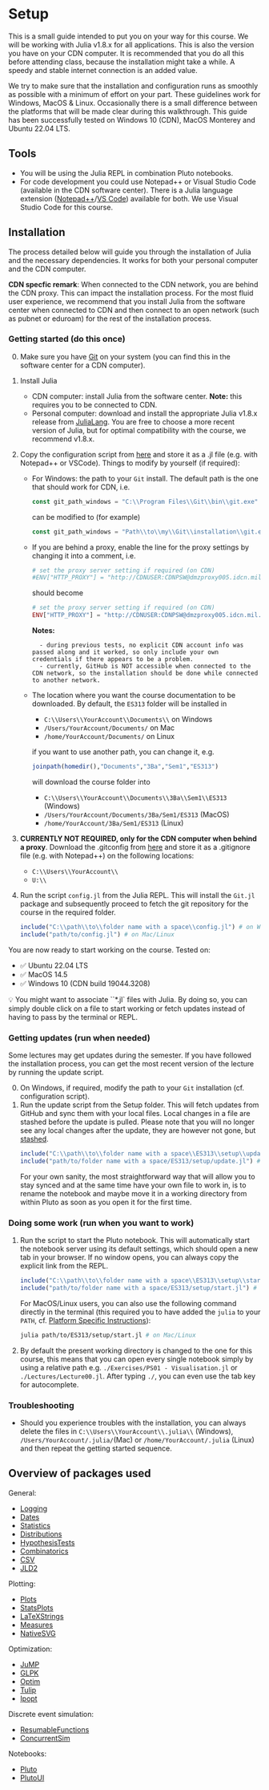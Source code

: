 # Setup
This is a small guide intended to put you on your way for this course. We will be working with Julia v1.8.x for all applications. This is also the version you have on your CDN computer. It is recommended that you do all this before attending class, because the installation might take a while. A speedy and stable internet connection is an added value.

We try to make sure that the installation and configuration runs as smoothly as possible with a minimum of effort on your part. These guidelines work for Windows, MacOS & Linux. Occasionally there is a small difference between the platforms that will be made clear during this walkthrough. This guide has been successfully tested on Windows 10 (CDN), MacOS Monterey and Ubuntu 22.04 LTS.

## Tools
* You will be using the Julia REPL in combination Pluto notebooks.
* For code development you could use Notepad++ or Visual Studio Code (available in the CDN software center). There is a Julia language extension ([Notepad++](https://github.com/JuliaEditorSupport/julia-NotepadPlusPlus)/[VS Code](https://code.visualstudio.com/docs/languages/julia)) available for both. We use Visual Studio Code for this course.


## Installation
The process detailed below will guide you through the installation of Julia and the necessary dependencies. It works for both your personal computer and the CDN computer.

**CDN specfic remark**:
When connected to the CDN network, you are behind the CDN proxy. This can impact the installation process. For the most fluid user experience, we recommend that you install Julia
from the software center when connected to CDN and then connect to an open network (such as pubnet or eduroam) for the rest of the installation process.
### Getting started (do this once)
0. Make sure you have [Git](https://git-scm.com) on your system (you can find this in the software center for a CDN computer).
1. Install Julia
    * CDN computer: install Julia from the software center. **Note:** this requires you to be connected to CDN. 
    * Personal computer: download and install the appropriate Julia v1.8.x release from [JuliaLang](https://julialang.org/downloads/oldreleases/). You are free to choose a more recent version of Julia, but for optimal compatibility with the course, we recommend v1.8.x.
2. Copy the configuration script from [here](https://raw.githubusercontent.com/B4rtDC/ES313/master/setup/config.jl) and store it as a .jl file (e.g. with Notepad++ or VSCode). Things to modify by yourself (if required):
    * For Windows: the path to your `Git` install. The default path is the one that should work for CDN, i.e.
        ```julia
        const git_path_windows = "C:\\Program Files\\Git\\bin\\git.exe"
        ```
        can be modified to (for example)
        ```julia
        const git_path_windows = "Path\\to\\my\\Git\\installation\\git.exe"
        ```
    * If you are behind a proxy, enable the line for the proxy settings by changing it into a comment, i.e.
        ```julia
        # set the proxy server setting if required (on CDN)
        #ENV["HTTP_PROXY"] = "http://CDNUSER:CDNPSW@dmzproxy005.idcn.mil.intra:8080"
        ```
        should become
        ```julia
        # set the proxy server setting if required (on CDN)
        ENV["HTTP_PROXY"] = "http://CDNUSER:CDNPSW@dmzproxy005.idcn.mil.intra:8080"
        ```

        **Notes:** 

            - during previous tests, no explicit CDN account info was passed along and it worked, so only include your own credentials if there appears to be a problem.
            - currently, GitHub is NOT accessible when connected to the CDN network, so the installation should be done while connected to another network.
    
    * The location where you want the course documentation to be downloaded. By default, the `ES313` folder will be installed in
        * `C:\\Users\\YourAccount\\Documents\\` on Windows 
        * `/Users/YourAccount/Documents/` on Mac
        * `/home/YourAccount/Documents/` on Linux

        if you want to use another path, you can change it, e.g.
        ```Julia
        joinpath(homedir(),"Documents","3Ba","Sem1","ES313")
        ```
        will download the course folder into 
        * `C:\\Users\\YourAccount\\Documents\\3Ba\\Sem1\\ES313` (Windows)
        *  `/Users/YourAccount/Documents/3Ba/Sem1/ES313` (MacOS)
        * `/home/YourAccount/3Ba/Sem1/ES313` (Linux)
    
3. **CURRENTLY NOT REQUIRED, only for the CDN computer when behind a proxy**. Download the .gitconfig  from [here](https://raw.githubusercontent.com/BenLauwens/ES313/master/Setup/.gitconfig) and store it as a .gitignore file (e.g. with Notepad++) on the following locations:
    * `C:\\Users\\YourAccount\\`
    * `U:\\`
    
        
2. Run the script `config.jl` from the Julia REPL. This will install the `Git.jl` package and subsequently proceed to fetch the git repository for the course in the required folder.
    ```Julia
    include("C:\\path\\to\\folder name with a space\\config.jl") # on Windows
    include("path/to/config.jl") # on Mac/Linux
    ```

You are now ready to start working on the course. Tested on:
* :white_check_mark: Ubuntu 22.04 LTS
* :white_check_mark: MacOS 14.5
* :white_check_mark: Windows 10 (CDN build 19044.3208)

:bulb: You might want to associate ``*.jl` files with Julia. By doing so, you can simply double click on a file to start working or fetch updates instead of having to pass by the terminal or REPL.


### Getting updates (run when needed)
Some lectures may get updates during the semester. If you have followed the installation process, you can get the most recent version of the lecture by running the update script.

0. On Windows, if required, modify the path to your `Git` installation (cf. configuration script).
1. Run the update script from the Setup folder. This will fetch updates from GitHub and sync them with your local files. Local changes in a file are stashed before the update is pulled. Please note that you will no longer see any local changes after the update, they are however not gone, but [stashed](https://git-scm.com/docs/git-stash).
    ```Julia
    include("C:\\path\\to\\folder name with a space\\ES313\\setup\\update.jl") # on Windows
    include("path/to/folder name with a space/ES313/setup/update.jl") # on Mac/Linux
    ```
    For your own sanity, the most straightforward way that will allow you to stay synced and at the same time have your own file to work in, is to rename the notebook and maybe move it in a working directory from within Pluto as soon as you open it for the first time.
### Doing some work (run when you want to work)
1. Run the script to start the Pluto notebook. This will automatically start the notebook server using its default settings, which should open a new tab in your browser. If no window opens, you can always copy the explicit link from the REPL.
    ```Julia
    include("C:\\path\\to\\folder name with a space\\ES313\\setup\\start.jl") # on Windows
    include("path/to/folder name with a space/ES313/setup/start.jl") # on Mac/Linux
    ```
    For MacOS/Linux users, you can also use the following command directly in the terminal (this required you to have added the `julia` to your `PATH`, cf. [Platform Specific Instructions](https://julialang.org/downloads/platform/)):
    ```bash
    julia path/to/ES313/setup/start.jl # on Mac/Linux
    ```
2. By default the present working directory is changed to the one for this course, this means that you can open every single notebook simply by using a relative path e.g. `./Exercises/PS01 - Visualisation.jl` or `./Lectures/Lecture00.jl`. After typing `./`, you can even use the tab key for autocomplete.

### Troubleshooting
* Should you experience troubles with the installation, you can always delete the files in `C:\\Users\\YourAccount\\.julia\\` (Windows), `/Users/YourAccount/.julia/`(Mac) or `/home/YourAccount/.julia` (Linux) and then repeat the getting started sequence.

##  Overview of packages used

General:
* [Logging](https://docs.julialang.org/en/v1.8/stdlib/Logging/)
* [Dates](https://docs.julialang.org/en/v1.8/stdlib/Dates/)
* [Statistics](https://docs.julialang.org/en/v1.8/stdlib/Statistics/)
* [Distributions](https://juliastats.org/Distributions.jl/stable/)
* [HypothesisTests](https://juliastats.org/HypothesisTests.jl/stable/)
* [Combinatorics](https://github.com/JuliaMath/Combinatorics.jl)
* [CSV](https://juliadata.github.io/CSV.jl/stable/)
* [JLD2](https://github.com/JuliaIO/JLD2.jl)

Plotting:
* [Plots](http://docs.juliaplots.org/latest/)
* [StatsPlots](https://github.com/JuliaPlots/StatsPlots.jl)
* [LaTeXStrings](https://github.com/stevengj/LaTeXStrings.jl)
* [Measures](https://github.com/JuliaGraphics/Measures.jl)
* [NativeSVG](https://github.com/BenLauwens/NativeSVG.jl)

Optimization:
* [JuMP](https://jump.dev/JuMP.jl/stable/)
* [GLPK](https://github.com/jump-dev/GLPK.jl)
* [Optim](https://julianlsolvers.github.io/Optim.jl/stable/)
* [Tulip](https://github.com/ds4dm/Tulip.jl)
* [Ipopt](https://ipoptjl.readthedocs.io/en/latest/ipopt.html)

Discrete event simulation:
* [ResumableFunctions](https://github.com/JuliaDynamics/ResumableFunctions.jl)
* [ConcurrentSim](https://github.com/JuliaDynamics/ConcurrentSim.jl)

Notebooks:
* [Pluto](https://github.com/fonsp/Pluto.jl)
* [PlutoUI](https://github.com/fonsp/PlutoUI.jl)